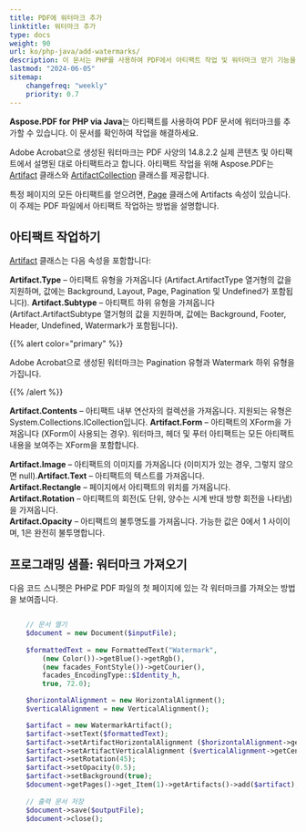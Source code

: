 ```yaml
---
title: PDF에 워터마크 추가  
linktitle: 워터마크 추가  
type: docs  
weight: 90  
url: ko/php-java/add-watermarks/  
description: 이 문서는 PHP를 사용하여 PDF에서 아티팩트 작업 및 워터마크 얻기 기능을 설명합니다.  
lastmod: "2024-06-05"  
sitemap:  
    changefreq: "weekly"  
    priority: 0.7  
---
```


**Aspose.PDF for PHP via Java**는 아티팩트를 사용하여 PDF 문서에 워터마크를 추가할 수 있습니다. 이 문서를 확인하여 작업을 해결하세요.

Adobe Acrobat으로 생성된 워터마크는 PDF 사양의 14.8.2.2 실제 콘텐츠 및 아티팩트에서 설명된 대로 아티팩트라고 합니다. 아티팩트 작업을 위해 Aspose.PDF는 [Artifact](https://reference.aspose.com/pdf/java/com.aspose.pdf/Artifact) 클래스와 [ArtifactCollection](https://reference.aspose.com/pdf/java/com.aspose.pdf.class-use/artifactcollection) 클래스를 제공합니다.

특정 페이지의 모든 아티팩트를 얻으려면, [Page](https://reference.aspose.com/pdf/java/com.aspose.pdf.class-use/Page) 클래스에 Artifacts 속성이 있습니다.
 이 주제는 PDF 파일에서 아티팩트 작업하는 방법을 설명합니다.

## 아티팩트 작업하기

[Artifact](https://reference.aspose.com/pdf/java/com.aspose.pdf/Artifact) 클래스는 다음 속성을 포함합니다:

**Artifact.Type** – 아티팩트 유형을 가져옵니다 (Artifact.ArtifactType 열거형의 값을 지원하며, 값에는 Background, Layout, Page, Pagination 및 Undefined가 포함됩니다).
**Artifact.Subtype** – 아티팩트 하위 유형을 가져옵니다 (Artifact.ArtifactSubtype 열거형의 값을 지원하며, 값에는 Background, Footer, Header, Undefined, Watermark가 포함됩니다).

{{% alert color="primary" %}}

Adobe Acrobat으로 생성된 워터마크는 Pagination 유형과 Watermark 하위 유형을 가집니다.

{{% /alert %}}

**Artifact.Contents** – 아티팩트 내부 연산자의 컬렉션을 가져옵니다. 지원되는 유형은 System.Collections.ICollection입니다.
**Artifact.Form** – 아티팩트의 XForm을 가져옵니다 (XForm이 사용되는 경우). 워터마크, 헤더 및 푸터 아티팩트는 모든 아티팩트 내용을 보여주는 XForm을 포함합니다.

**Artifact.Image** – 아티팩트의 이미지를 가져옵니다 (이미지가 있는 경우, 그렇지 않으면 null).**Artifact.Text** – 아티팩트의 텍스트를 가져옵니다.  
**Artifact.Rectangle** – 페이지에서 아티팩트의 위치를 가져옵니다.  
**Artifact.Rotation** – 아티팩트의 회전(도 단위, 양수는 시계 반대 방향 회전을 나타냄)을 가져옵니다.  
**Artifact.Opacity** – 아티팩트의 불투명도를 가져옵니다. 가능한 값은 0에서 1 사이이며, 1은 완전히 불투명합니다.

## 프로그래밍 샘플: 워터마크 가져오기

다음 코드 스니펫은 PHP로 PDF 파일의 첫 페이지에 있는 각 워터마크를 가져오는 방법을 보여줍니다.

```php

    // 문서 열기
    $document = new Document($inputFile);
            
    $formattedText = new FormattedText("Watermark", 
        (new Color())->getBlue()->getRgb(),
        (new facades_FontStyle())->getCourier(), 
        facades_EncodingType::$Identity_h, 
        true, 72.0);

    $horizontalAlignment = new HorizontalAlignment();
    $verticalAlignment = new VerticalAlignment();

    $artifact = new WatermarkArtifact();        
    $artifact->setText($formattedText);        
    $artifact->setArtifactHorizontalAlignment ($horizontalAlignment->getCenter());
    $artifact->setArtifactVerticalAlignment ($verticalAlignment->getCenter());
    $artifact->setRotation(45);
    $artifact->setOpacity(0.5);
    $artifact->setBackground(true);
    $document->getPages()->get_Item(1)->getArtifacts()->add($artifact);
    
    // 출력 문서 저장
    $document->save($outputFile);
    $document->close();
```